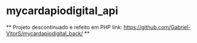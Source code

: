 # mycardapiodigital_api

**
Projeto descontinuado e refeito em PHP
link: https://github.com/Gabriel-VitorS/mycardapiodigital_back/
**
